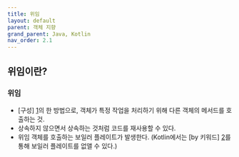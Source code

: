```yaml
---
title: 위임
layout: default
parent: 객체 지향
grand_parent: Java, Kotlin
nav_order: 2.1
---
```


## 위임이란?
### 위임
- [구성] [1]의 한 방법으로, 객체가 특정 작업을 처리하기 위해 다른 객체의 메서드를 호출하는 것.<br/>
- 상속하지 않으면서 상속하는 것처럼 코드를 재사용할 수 있다.<br/>
- 위임 객체를 호출하는 보일러 플레이트가 발생한다. (Kotlin에서는 [by 키워드] [2]를 통해 보일러 플레이트를 없앨 수 있다.)<br/><br/>

[1]: composition%20vs%20inheritance.html
[2]: /docs/java,%20kotlin/basic/by.html